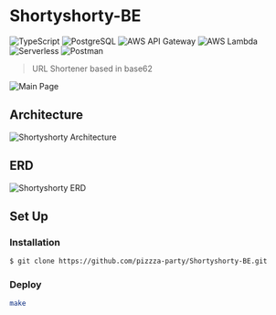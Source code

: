 # Shortyshorty-BE

![TypeScript](https://img.shields.io/badge/TypeScript-%233178C6?style=flat&logo=TypeScript&logoColor=white)
![PostgreSQL](https://img.shields.io/badge/PostgreSQL-4169E1?stype=flat&logo=postgresql&logoColor=white)
![AWS API Gateway](https://img.shields.io/badge/Amazon_API_Gateway-FF4F8B?style=flat&logo=amazonapigateway&logoColor=white)
![AWS Lambda](https://img.shields.io/badge/AWS_Lambda-FF9900?style=flat&logo=awslambda&logoColor=white)
![Serverless](https://img.shields.io/badge/Serverless-FD5750?style=flat&logo=serverless&logoColor=white)
![Postman](https://img.shields.io/badge/Postman-FF6C37?style=flat&logo=postman&logoColor=white)

> URL Shortener based in base62

![Main Page](https://github.com/pizzza-party/Shortyshorty-BE/assets/67633810/1046e368-af19-4fcf-bf80-e9b4186f98d5)

<!-- ![Shortyshorty Home]() -->

## Architecture

![Shortyshorty Architecture](https://github.com/pizzza-party/Shortyshorty-BE/assets/67633810/ad233363-dd88-4239-a2a1-12edd270b90e)

## ERD

![Shortyshorty ERD](https://github.com/pizzza-party/Shortyshorty-BE/assets/67633810/3b2e819e-77de-4a57-b603-508fe2dd1245)

## Set Up

### Installation

```bash
$ git clone https://github.com/pizzza-party/Shortyshorty-BE.git
```

### Deploy

```bash
make
```
